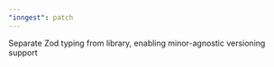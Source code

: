 ```yaml
---
"inngest": patch
---
```


Separate Zod typing from library, enabling minor-agnostic versioning support
